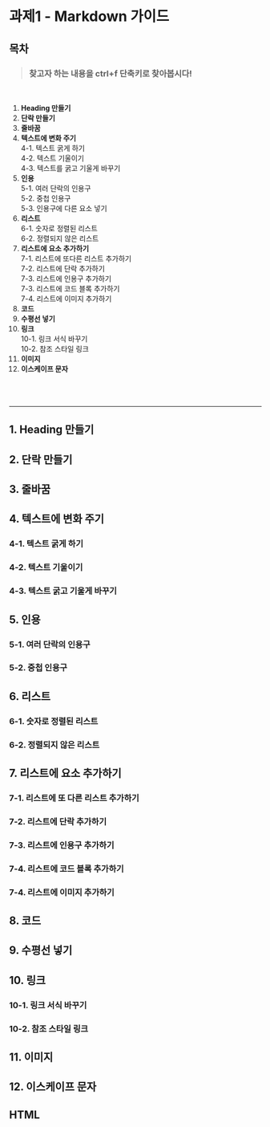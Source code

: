 # 과제1 - Markdown 가이드
## 목차
> <h3>찾고자 하는 내용을 ctrl+f 단축키로 찾아봅시다!
<br>

1. **Heading 만들기**
2. **단락 만들기**
3. **줄바꿈**
4. **텍스트에 변화 주기**<br>
    4-1. 텍스트 굵게 하기<br>
    4-2. 텍스트 기울이기<br>
    4-3. 텍스트를 굵고 기울게 바꾸기
5. **인용<br>**
    5-1. 여러 단락의 인용구<br>
    5-2. 중첩 인용구<br>
    5-3. 인용구에 다른 요소 넣기
6. **리스트<br>**
    6-1. 숫자로 정렬된 리스트<br>
    6-2. 정렬되지 않은 리스트<br>
7. **리스트에 요소 추가하기**<br>
    7-1. 리스트에 또다른 리스트 추가하기<br>
    7-2. 리스트에 단락 추가하기<br>
    7-3. 리스트에 인용구 추가하기<br>
    7-3. 리스트에 코드 블록 추가하기<br>
    7-4. 리스트에 이미지 추가하기<br>
8. **코드**
9. **수평선 넣기**
10. **링크<br>**
    10-1. 링크 서식 바꾸기<br>
    10-2. 참조 스타일 링크<br>
11. **이미지<br>**
12. **이스케이프 문자**
<br><br><br><br>

---

## **1. Heading 만들기**
## **2. 단락 만들기**
## **3. 줄바꿈**
## **4. 텍스트에 변화 주기**
### **4-1. 텍스트 굵게 하기**
### **4-2. 텍스트 기울이기**
### **4-3. 텍스트 굵고 기울게 바꾸기**
## **5. 인용**
### **5-1. 여러 단락의 인용구**
### **5-2. 중첩 인용구**
## **6. 리스트**
### **6-1. 숫자로 정렬된 리스트**
### **6-2. 정렬되지 않은 리스트**
## **7. 리스트에 요소 추가하기**
### **7-1. 리스트에 또 다른 리스트 추가하기**
### **7-2. 리스트에 단락 추가하기**
### **7-3. 리스트에 인용구 추가하기**
### **7-4. 리스트에 코드 블록 추가하기**
### **7-4. 리스트에 이미지 추가하기**
## **8. 코드**
## **9. 수평선 넣기**
## **10. 링크**
### **10-1. 링크 서식 바꾸기**
### **10-2. 참조 스타일 링크**
## **11. 이미지**
## **12. 이스케이프 문자**
## **HTML**